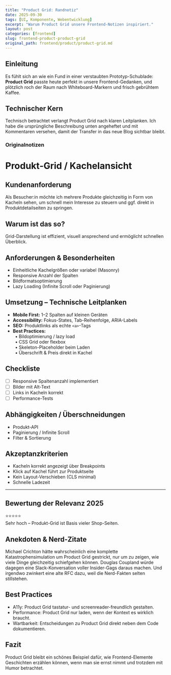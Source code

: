 ```yaml
---
title: "Product Grid: Randnotiz"
date: 2025-09-30
tags: [UI, Komponente, Webentwicklung]
excerpt: "Warum Product Grid unsere Frontend-Notizen inspiriert."
layout: post
categories: [frontend]
slug: frontend-product-product-grid
original_path: frontend/product/product-grid.md
---
```


## Einleitung
Es fühlt sich an wie ein Fund in einer verstaubten Prototyp-Schublade: **Product Grid** passte heute perfekt in unsere Frontend-Gedanken, und plötzlich roch der Raum nach Whiteboard-Markern und frisch gebrühtem Kaffee.

## Technischer Kern
Technisch betrachtet verlangt Product Grid nach klaren Leitplanken. Ich habe die ursprüngliche Beschreibung unten angeheftet und mit Kommentaren versehen, damit der Transfer in das neue Blog sichtbar bleibt.

### Originalnotizen
# Produkt-Grid / Kachelansicht

## Kundenanforderung  
Als Besucher:in möchte ich mehrere Produkte gleichzeitig in Form von Kacheln sehen, um schnell mein Interesse zu steuern und ggf. direkt in Produktdetailseiten zu springen.

## Warum ist das so?  
Grid-Darstellung ist effizient, visuell ansprechend und ermöglicht schnellen Überblick.

## Anforderungen & Besonderheiten  
- Einheitliche Kachelgrößen oder variabel (Masonry)  
- Responsive Anzahl der Spalten  
- Bildformatsoptimierung  
- Lazy Loading (Infinite Scroll oder Paginierung)  

## Umsetzung – Technische Leitplanken  
- **Mobile First:** 1–2 Spalten auf kleinen Geräten  
- **Accessibility:** Fokus-States, Tab-Reihenfolge, ARIA-Labels  
- **SEO:** Produktlinks als echte `<a>`-Tags  
- **Best Practices:**  
 • Bildoptimierung / lazy load  
 • CSS Grid oder flexbox  
 • Skeleton-Placeholder beim Laden  
 • Überschrift & Preis direkt in Kachel  

## Checkliste  
- [ ] Responsive Spaltenanzahl implementiert  
- [ ] Bilder mit Alt-Text  
- [ ] Links in Kacheln korrekt  
- [ ] Performance-Tests  

## Abhängigkeiten / Überschneidungen  
- Produkt-API  
- Paginierung / Infinite Scroll  
- Filter & Sortierung  

## Akzeptanzkriterien  
- Kacheln korrekt angezeigt über Breakpoints  
- Klick auf Kachel führt zur Produktseite  
- Kein Layout-Verschieben (CLS minimal)  
- Schnelle Ladezeit  

---

## Bewertung der Relevanz 2025  
⭐⭐⭐⭐⭐  
Sehr hoch – Produkt-Grid ist Basis vieler Shop-Seiten.

## Anekdoten & Nerd-Zitate
Michael Crichton hätte wahrscheinlich eine komplette Katastrophensimulation um Product Grid gestrickt, nur um zu zeigen, wie viele Dinge gleichzeitig schiefgehen können. Douglas Coupland würde dagegen eine Slack-Konversation voller Insider-Gags daraus machen. Und irgendwo zwinkert eine alte RFC dazu, weil die Nerd-Fakten selten stillstehen.

## Best Practices
- A11y: Product Grid tastatur- und screenreader-freundlich gestalten.
- Performance: Product Grid nur laden, wenn der Kontext es wirklich braucht.
- Wartbarkeit: Entscheidungen zu Product Grid direkt neben dem Code dokumentieren.

## Fazit
Product Grid bleibt ein schönes Beispiel dafür, wie Frontend-Elemente Geschichten erzählen können, wenn man sie ernst nimmt und trotzdem mit Humor betrachtet.
